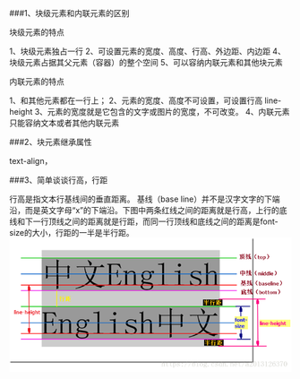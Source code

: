 ###1、块级元素和内联元素的区别

块级元素的特点

1、块级元素独占一行
2、可设置元素的宽度、高度、行高、外边距、内边距
4、块级元素占据其父元素（容器）的整个空间
5、可以容纳内联元素和其他块元素

内联元素的特点

1、和其他元素都在一行上；
2、元素的宽度、高度不可设置，可设置行高 line-height
3、元素的宽度就是它包含的文字或图片的宽度，不可改变。
4、内联元素只能容纳文本或者其他内联元素

###2、块元素继承属性

text-align，

###3、简单谈谈行高，行距

行高是指文本行基线间的垂直距离。 基线（base line）并不是汉字文字的下端沿，而是英文字母“x”的下端沿。下图中两条红线之间的距离就是行高，上行的底线和下一行顶线之间的距离就是行距，而同一行顶线和底线之间的距离是font-size的大小，行距的一半是半行距。
![avatar](/20180920105701124.png)







